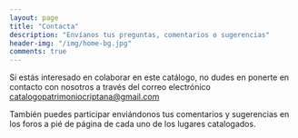 ```yaml
---
layout: page
title: "Contacta"
description: "Envíanos tus preguntas, comentarios o sugerencias"
header-img: "/img/home-bg.jpg"
comments: true
---
```


Si estás interesado en colaborar en este catálogo, no dudes en ponerte en contacto con nosotros
a través del correo electrónico [catalogopatrimoniocriptana@gmail.com](mailto:catalogopatrimoniocriptana@gmail.com)

También puedes participar enviándonos tus comentarios y sugerencias en los foros a pié de página de cada uno de los lugares catalogados.

